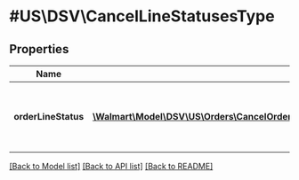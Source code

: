 # #US\DSV\CancelLineStatusesType

## Properties

Name | Type | Description | Notes
------------ | ------------- | ------------- | -------------
**orderLineStatus** | [**\Walmart\Model\DSV\US\Orders\CancelOrderLinesRequestOrderLinesOrderLineInnerOrderLineStatusesOrderLineStatusInner[]**](CancelOrderLinesRequestOrderLinesOrderLineInnerOrderLineStatusesOrderLineStatusInner.md) | List of details about the cancellation status update |


[[Back to Model list]](../) [[Back to API list]](../../Api/US/DSV) [[Back to README]](../../README.md)
